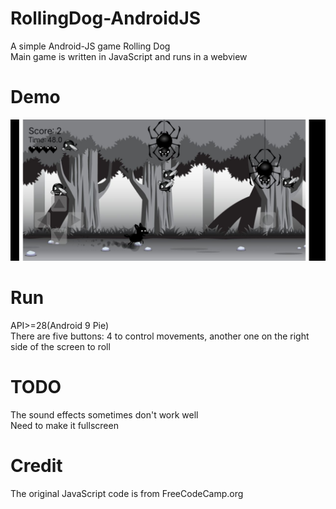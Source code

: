 # RollingDog-AndroidJS
A simple Android-JS game Rolling Dog   
Main game is written in JavaScript and runs in a webview
# Demo
![ScreenShot](./screenshot1.jpg)
# Run
API>=28(Android 9 Pie)   
There are five buttons: 4 to control movements, another one on the right side of the screen to roll
# TODO
The sound effects sometimes don't work well   
Need to make it fullscreen
# Credit
The original JavaScript code is from FreeCodeCamp.org

